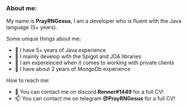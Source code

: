 ### About me: 

My name is **PrayRNGesus**, I am a developer who is fluent with the Java language (5+ years). 

Some unique things about me:
- 🔭 I have 5+ years of Java experience
- 🌱 I mainly develop with the Spigot and JDA libraries
- 👯 I am expereinced when it comes to working with private clients
- 🤔 I have about 2 years of MongoDb experience

How to reach me:
- 💬 You can contact me on discord **Renner#1449** for a full CV!
- 📫 You can contact me on telegram **@PrayRNGesus** for a full CV!
